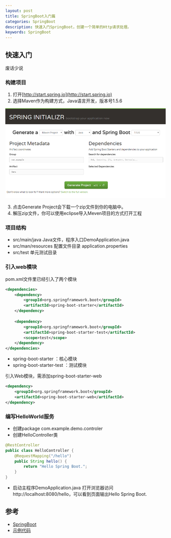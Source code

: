 ```yaml
---
layout: post
title: SpringBoot入门篇
categories: SpringBoot
description: 快速入门SpringBoot，创建一个简单的Http请求处理。
keywords: SpringBoot
---
```


## 快速入门

废话少说

### 构建项目

1. 打开[http://start.spring.io](http://start.spring.io)
2. 选择Maven作为构建方式，Java语言开发，版本号1.5.6

![spring_start.png](/images/blog/spring_start.png)

3. 点击Generate Project会下载一个zip文件到你的电脑中。
4. 解压zip文件，你可以使用eclipse导入Meven项目的方式打开工程

### 项目结构

* src/main/java Java文件，程序入口DemoApplication.java
* src/man/resources 配置文件目录 application.properties
* src/test 单元测试目录

### 引入web模块

pom.xml文件里已经引入了两个模块

```xml
<dependencies>
	<dependency>
		<groupId>org.springframework.boot</groupId>
		<artifactId>spring-boot-starter</artifactId>
	</dependency>

	<dependency>
		<groupId>org.springframework.boot</groupId>
		<artifactId>spring-boot-starter-test</artifactId>
		<scope>test</scope>
	</dependency>
</dependencies>
```

* spring-boot-starter ：核心模块
* spring-boot-starter-test ：测试模块

引入Web模块，需添加spring-boot-starter-web

```xml
<dependency>
	<groupId>org.springframework.boot</groupId>
	<artifactId>spring-boot-starter-web</artifactId>
</dependency>
```

### 编写HelloWorld服务

* 创建package com.example.demo.controler
* 创建HelloController类

```java
@RestController
public class HelloController {
    @RequestMapping("/hello")
    public String hello() {
        return "Hello Spring Boot.";
    }
}
```

* 启动主程序DemoApplication.java 打开浏览器访问http://localhost:8080/hello，可以看到页面输出Hello Spring Boot.

## 参考

* [SpringBoot](http://projects.spring.io/spring-boot/)
* [示例代码](https://github.com/zhousuhang/springboot/tree/master/springboot-start)
